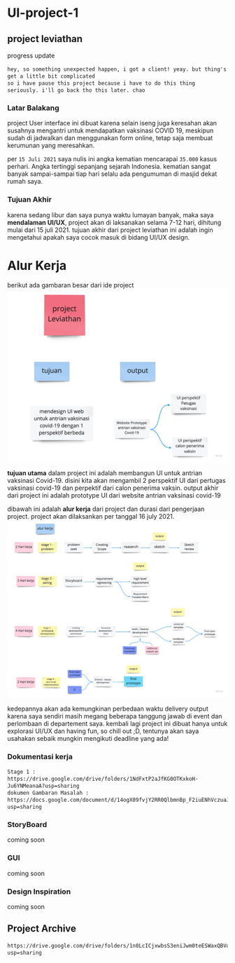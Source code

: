 # UI-project-1
## project leviathan
progress update 
```
hey, so something unexpected happen, i got a client! yeay. but thing's get a little bit complicated 
so i have pause this project because i have to do this thing seriously. i'll go back tho this later. chao
```

### Latar Balakang
project User interface ini dibuat karena selain iseng juga keresahan akan susahnya mengantri untuk mendapatkan vaksinasi COVID 19, meskipun sudah di jadwalkan dan menggunakan form online, tetap saja membuat kerumunan yang meresahkan.

per ``15 Juli 2021`` saya nulis ini angka kematian mencarapai ``35.000`` kasus perhari. Angka tertinggi sepanjang sejarah Indonesia. kematian
sangat banyak sampai-sampai tiap hari selalu ada pengumuman di masjid dekat rumah saya.


### Tujuan Akhir
karena sedang libur dan saya punya waktu lumayan banyak, maka saya **mendalaman UI/UX**, project akan di laksanakan selama 7-12 hari, dihitung mulai dari 15 juli 2021. tujuan akhir dari project leviathan ini adalah ingin mengetahui apakah saya cocok masuk di bidang UI/UX design.



# Alur Kerja
berikut ada gambaran besar dari ide project
![alt text](https://github.com/icedmuffin/UI-project-1/blob/main/image/readme/big_idea.jpg)

**tujuan utama** dalam project ini adalah membangun UI untuk antrian vaksinasi Covid-19. disini kita akan mengambil 2 perspektif UI dari pertugas vaksinasi covid-19 dan perpektif dari calon penerima vaksin. output akhir dari project ini adalah prototype UI dari website antrian vaksinasi covid-19

dibawah ini adalah **alur kerja** dari project dan durasi dari pengerjaan project. project akan dilaksankan per tanggal 16 july 2021. 
![alt text](https://github.com/icedmuffin/UI-project-1/blob/main/image/readme/alur_kerja.jpg)

kedepannya akan ada kemungkinan perbedaan waktu delivery output karena saya sendiri masih megang beberapa tanggung jawab di event dan perlombaan di departement saya. kembali lagi project ini dibuat hanya untuk explorasi UI/UX dan having fun, so chill out ;D, tentunya akan saya usahakan sebaik mungkin mengikuti deadline yang ada!

### Dokumentasi kerja
```
Stage 1 : https://drive.google.com/drive/folders/1NdFxtP2aJfKG0OTKxkoH-Ju6YNMeanaA?usp=sharing
dokumen Gambaran Masalah : https://docs.google.com/document/d/14ogX09fvjY2RR0QlbmnBp_F2iuENhVczuaJS8ZIRTMw/edit?usp=sharing

```


### StoryBoard
coming soon


### GUI
coming soon


### Design Inspiration
coming soon

## Project Archive
```
https://drive.google.com/drive/folders/1n0LcICjxwbsS3eniJwm0teESWaxQBVqZ?usp=sharing
```

